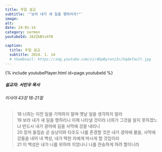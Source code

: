 ```yaml
---
title: 주일 설교
subtitle: '"보라 내가 새 일을 행하리라!"'
image: 
alt:
date: 24-01-14
category: sermon
youtubeId: JA2ZkBtv4f8

caption:
  title: 주일 설교
  subtitle: 2024. 1. 14
  # thumbnail: https://img.youtube.com/vi/4DpByroni3c/hqdefault.jpg
---
```

{% include youtubePlayer.html id=page.youtubeId %}

##### 설교자: 서민우 목사

###### 이사야 43장 18-21절

>18 너희는 이전 일을 기억하지 말며 옛날 일을 생각하지 말라  
>19 보라 내가 새 일을 행하리니 이제 나타낼 것이라 너희가 그것을 알지 못하겠느냐 반드시 내가 광야에 길을 사막에 강을 내리니  
>20 장차 들짐승 곧 승냥이와 타조도 나를 존경할 것은 내가 광야에 물을, 사막에 강들을 내어 내 백성, 내가 택한 자에게 마시게 할 것임이라  
>21 이 백성은 내가 나를 위하여 지었나니 나를 찬송하게 하려 함이니라
